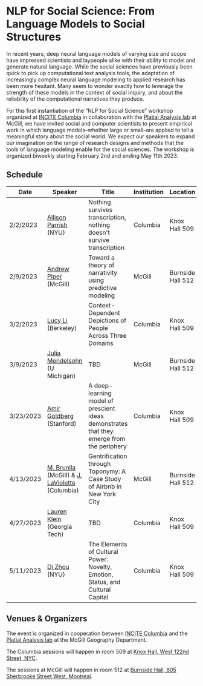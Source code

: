 # NLP for Social Science: From Language Models to Social Structures
 
In recent years, deep neural language models of varying size and scope have impressed scientists and laypeople alike with their ability to model and generate natural language. While the social sciences have previously been quick to pick up computational text analysis tools, the adaptation of increasingly complex neural language modeling to applied research has been more hesitant. Many seem to wonder exactly how to leverage the strength of these models in the context of social inquiry, and about the reliability of the computational narratives they produce.
  
For this first instantiation of the “NLP for Social Science” workshop organized at [INCITE Columbia](https://incite.columbia.edu/) in collaboration with the [Platial Analysis lab](https://platial.science/) at McGill, we have invited social and computer scientists to present empirical work in which language models–whether large or small–are applied to tell a meaningful story about the social world. We expect our speakers to expand our imagination on the range of research designs and methods that the tools of language modeling enable for the social sciences. The workshop is organized biweekly starting February 2nd and ending May 11th 2023.

## Schedule

| Date      | Speaker                                        | Title                                                                                     | Institution | Location          |
| --------- | ---------------------------------------------- | ----------------------------------------------------------------------------------------- | ----------- | ----------------- |
| 2/2/2023  | [Allison Parrish](https://www.decontextualize.com/) (NYU)                          | Nothing survives transcription, nothing doesn't survive transcription                     | Columbia    | Knox Hall 509     |
| 2/9/2023  | [Andrew Piper](https://piperlab.mcgill.ca/) (McGill)                          | Toward a theory of narrativity using predictive modeling                                  | McGill      | Burnside Hall 512 |
| 3/2/2023  | [Lucy Li](https://lucy3.github.io/) (Berkeley)                             | Context-Dependent Depictions of People Across Three Domains                               | Columbia    | Knox Hall 509     |
| 3/9/2023  | [Julia Mendelsohn](https://juliamendelsohn.github.io/) (U Michigan)                  | TBD                                                                                       | McGill      | Burnside Hall 512 |
| 3/23/2023 | [Amir Goldberg](https://www.gsb.stanford.edu/faculty-research/faculty/amir-goldberg) (Stanford)                       | A deep-learning model of prescient ideas demonstrates that they emerge from the periphery | Columbia    | Knox Hall 509     |
| 4/13/2023 | [M. Brunila](https://maybemkl.github.io/) (McGill) & [J. LaViolette](https://incite.columbia.edu/jack-laviolette) (Columbia) | Gentrification through Toponymy: A Case Study of Airbnb in New York City                  | McGill      | Burnside Hall 512 |
| 4/27/2023 | [Lauren Klein](https://lklein.com/) (Georgia Tech)                    | TBD                                                                                       | Columbia    | Knox Hall 509     |
| 5/11/2023 | [Di Zhou](https://di-zhou.github.io/) (NYU)                                  | The Elements of Cultural Power: Novelty, Emotion, Status, and Cultural Capital            | Columbia    | Knox Hall 509     |

## Venues & Organizers 

The event is organized in cooperation between [INCITE Columbia](https://incite.columbia.edu/) and the [Platial Analysis lab](https://platial.science/) at the McGill Geography Department. 

The Columbia sessions will happen in room 509 at [Knox Hall, West 122nd Street, NYC](https://www.google.com/maps/place/Knox+Hall/@40.8119187,-73.963977,17z/data=!3m1!4b1!4m5!3m4!1s0x89c2f64065391e0f:0xd8b97a7ea2f5bf1!8m2!3d40.8119746!4d-73.9617473).

The sessions at McGill will happen in room 512 at [Burnside Hall, 805 Sherbrooke Street West, Montreal](https://www.google.com/maps/place/Burnside+Hall/@45.5046107,-73.5770977,17z/data=!3m1!4b1!4m5!3m4!1s0x4cc91a47aeafb055:0xaf6425f171b21f2c!8m2!3d45.5045891!4d-73.5748647). 